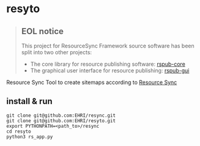 # resyto

> ## EOL notice
> This project for ResourceSync Framework source software has been split into two other projects:
> - The core library for resource publishing software: [rspub-core](https://github.com/EHRI/rspub-core)
> - The graphical user interface for resource publishing: [rspub-gui](https://github.com/EHRI/rspub-gui)

Resource Sync Tool to create sitemaps according to [Resource Sync](http://www.openarchives.org/rs/1.0/resourcesync)



## install & run
```
git clone git@github.com:EHRI/resync.git
git clone git@github.com:EHRI/resyto.git
export PYTHONPATH=<path_to>/resync
cd resyto
python3 rs_app.py
```
